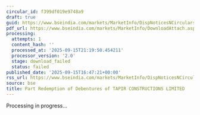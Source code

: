 ```yaml
---
circular_id: f399df019e9748a9
draft: true
guid: https://www.bseindia.com/markets/MarketInfo/DispNoticesNCirculars.aspx?Noticeid={22AEBB0E-1195-4271-9AF9-3CBC194CE741}&noticeno=20250915-77&dt=09/15/2025&icount=77&totcount=81&flag=0
pdf_url: https://www.bseindia.com/markets/MarketInfo/DownloadAttach.aspx?id=20250915-77&attachedId=
processing:
  attempts: 1
  content_hash: ''
  processed_at: '2025-09-15T21:19:50.454211'
  processor_version: '2.0'
  stage: download_failed
  status: failed
published_date: '2025-09-15T16:47:21+00:00'
rss_url: https://www.bseindia.com/markets/MarketInfo/DispNoticesNCirculars.aspx?Noticeid={22AEBB0E-1195-4271-9AF9-3CBC194CE741}&noticeno=20250915-77&dt=09/15/2025&icount=77&totcount=81&flag=0
source: bse
title: Part Redemption of Debentures of TAPIR CONSTRUCTIONS LIMITED
---
```


Processing in progress...